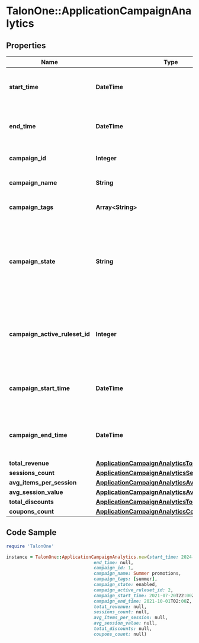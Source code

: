 # TalonOne::ApplicationCampaignAnalytics

## Properties

Name | Type | Description | Notes
------------ | ------------- | ------------- | -------------
**start_time** | **DateTime** | The start of the aggregation time frame in UTC. | [optional] 
**end_time** | **DateTime** | The end of the aggregation time frame in UTC. | [optional] 
**campaign_id** | **Integer** | The ID of the campaign. | [optional] 
**campaign_name** | **String** | The name of the campaign. | [optional] 
**campaign_tags** | **Array&lt;String&gt;** | A list of tags for the campaign. | [optional] 
**campaign_state** | **String** | The state of the campaign.  **Note:** A disabled or archived campaign is not evaluated for rules or coupons.  | [optional] [default to &#39;enabled&#39;]
**campaign_active_ruleset_id** | **Integer** | The [ID of the ruleset](https://docs.talon.one/management-api#operation/getRulesets) this campaign applies on customer session evaluation.  | [optional] 
**campaign_start_time** | **DateTime** | Date and time when the campaign becomes active. | [optional] 
**campaign_end_time** | **DateTime** | Date and time when the campaign becomes inactive. | [optional] 
**total_revenue** | [**ApplicationCampaignAnalyticsTotalRevenue**](ApplicationCampaignAnalyticsTotalRevenue.md) |  | [optional] 
**sessions_count** | [**ApplicationCampaignAnalyticsSessionsCount**](ApplicationCampaignAnalyticsSessionsCount.md) |  | [optional] 
**avg_items_per_session** | [**ApplicationCampaignAnalyticsAvgItemsPerSession**](ApplicationCampaignAnalyticsAvgItemsPerSession.md) |  | [optional] 
**avg_session_value** | [**ApplicationCampaignAnalyticsAvgSessionValue**](ApplicationCampaignAnalyticsAvgSessionValue.md) |  | [optional] 
**total_discounts** | [**ApplicationCampaignAnalyticsTotalDiscounts**](ApplicationCampaignAnalyticsTotalDiscounts.md) |  | [optional] 
**coupons_count** | [**ApplicationCampaignAnalyticsCouponsCount**](ApplicationCampaignAnalyticsCouponsCount.md) |  | [optional] 

## Code Sample

```ruby
require 'TalonOne'

instance = TalonOne::ApplicationCampaignAnalytics.new(start_time: 2024-02-01T00:00Z,
                                 end_time: null,
                                 campaign_id: 1,
                                 campaign_name: Summer promotions,
                                 campaign_tags: [summer],
                                 campaign_state: enabled,
                                 campaign_active_ruleset_id: 2,
                                 campaign_start_time: 2021-07-20T22:00Z,
                                 campaign_end_time: 2021-10-01T02:00Z,
                                 total_revenue: null,
                                 sessions_count: null,
                                 avg_items_per_session: null,
                                 avg_session_value: null,
                                 total_discounts: null,
                                 coupons_count: null)
```


